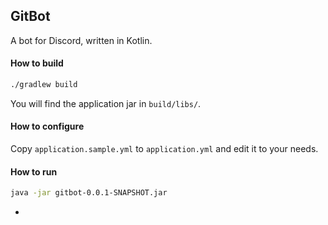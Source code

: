 ## GitBot
A bot for Discord, written in Kotlin.

#### How to build
```bash
./gradlew build
```
You will find the application jar in `build/libs/`.

#### How to configure
Copy `application.sample.yml` to `application.yml` and edit it to your needs.

#### How to run
```bash
java -jar gitbot-0.0.1-SNAPSHOT.jar
```

-
